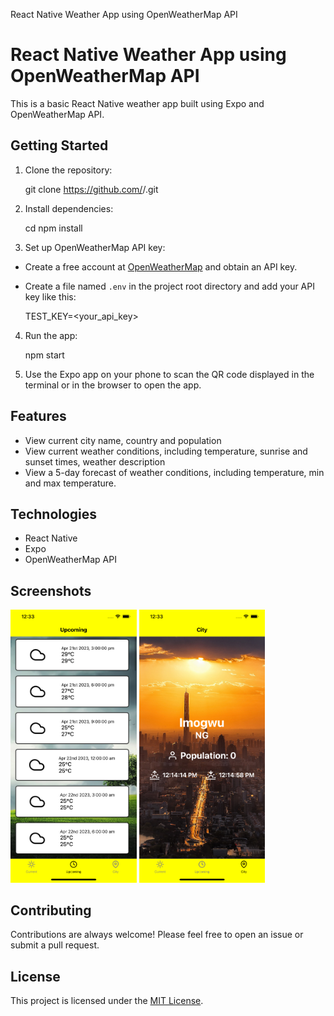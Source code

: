  React Native Weather App using OpenWeatherMap API

React Native Weather App using OpenWeatherMap API
=================================================

This is a basic React Native weather app built using Expo and OpenWeatherMap API.

Getting Started
---------------

1.  Clone the repository:

    git clone https://github.com/<username>/<repository>.git

2.  Install dependencies:

    cd <repository>
    npm install

3.  Set up OpenWeatherMap API key:

*   Create a free account at [OpenWeatherMap](https://openweathermap.org/) and obtain an API key.
*   Create a file named `.env` in the project root directory and add your API key like this:

    TEST_KEY=<your_api_key>

4.  Run the app:

    npm start

5.  Use the Expo app on your phone to scan the QR code displayed in the terminal or in the browser to open the app.

Features
--------

*  View current city name, country and population
*   View current weather conditions, including temperature, sunrise and sunset times, weather description
*   View a 5-day forecast of weather conditions, including temperature, min and max temperature.

Technologies
------------

*   React Native
*   Expo
*   OpenWeatherMap API

Screenshots
-----------


<!-- ![Screenshot 1](screenshots/one.png) ![Screenshot 2](screenshots/two.png) -->
<img src="screenshots/one.png" alt="image_one" width="40%" height="40%"> 
<img src="screenshots/two.png" alt="image_two" width="40%" height="40%">


<!-- ![Screenshot 1](screenshots/one.png) ![Screenshot 2](screenshots/two.png) -->

Contributing
------------

Contributions are always welcome! Please feel free to open an issue or submit a pull request.

License
-------

This project is licensed under the [MIT License](https://opensource.org/licenses/MIT).